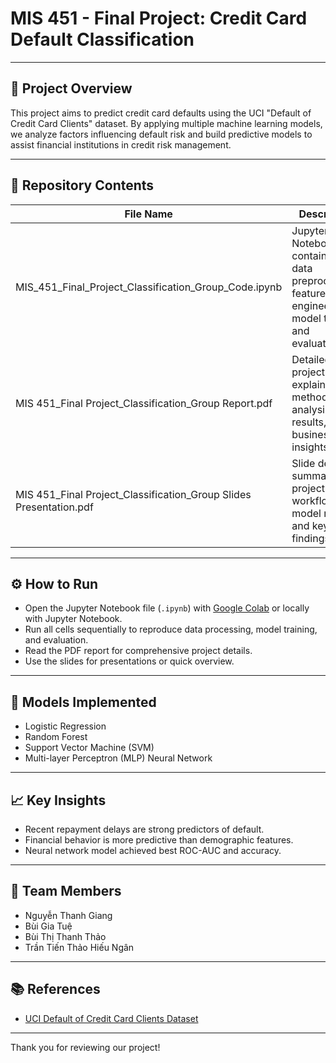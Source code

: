 # MIS 451 - Final Project: Credit Card Default Classification

---

## 📌 Project Overview

This project aims to predict credit card defaults using the UCI "Default of Credit Card Clients" dataset. By applying multiple machine learning models, we analyze factors influencing default risk and build predictive models to assist financial institutions in credit risk management.

---

## 📂 Repository Contents

| File Name                                                     | Description                                                                                       | Link                                                                                 |
|---------------------------------------------------------------|-------------------------------------------------------------------------------------------------|--------------------------------------------------------------------------------------|
| MIS_451_Final_Project_Classification_Group_Code.ipynb          | Jupyter Notebook containing data preprocessing, feature engineering, model training, and evaluation. | [View Notebook](MIS_451_Final_Project_Classification_Group_Code.ipynb)              |
| MIS 451_Final Project_Classification_Group Report.pdf          | Detailed project report explaining methodology, analysis, results, and business insights.        | [View Report](https://github.com/HugoBA25/Final_project_for_MIS_451---Credit_Card_Default_Classifications/blob/main/MIS%20451_Final%20Project_Classification_Group%20Report.pdf)          |
| MIS 451_Final Project_Classification_Group Slides Presentation.pdf | Slide deck summarizing project workflow, model results, and key findings.                         | [View Slides](MIS%20451_Final%20Project_Classification_Group%20Slides%20Presentation.pdf) |

---

## ⚙️ How to Run

- Open the Jupyter Notebook file (`.ipynb`) with [Google Colab](https://colab.research.google.com/) or locally with Jupyter Notebook.  
- Run all cells sequentially to reproduce data processing, model training, and evaluation.  
- Read the PDF report for comprehensive project details.  
- Use the slides for presentations or quick overview.

---

## 🤖 Models Implemented

- Logistic Regression  
- Random Forest  
- Support Vector Machine (SVM)  
- Multi-layer Perceptron (MLP) Neural Network

---

## 📈 Key Insights

- Recent repayment delays are strong predictors of default.  
- Financial behavior is more predictive than demographic features.  
- Neural network model achieved best ROC-AUC and accuracy.

---

## 👥 Team Members

- Nguyễn Thanh Giang  
- Bùi Gia Tuệ  
- Bùi Thị Thanh Thảo  
- Trần Tiến Thảo Hiếu Ngân

---

## 📚 References

- [UCI Default of Credit Card Clients Dataset](https://archive.ics.uci.edu/dataset/350/default+of+credit+card+clients)

---

Thank you for reviewing our project!
